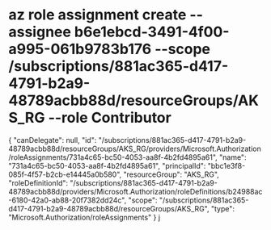 # az role assignment create --assignee b6e1ebcd-3491-4f00-a995-061b9783b176 --scope /subscriptions/881ac365-d417-4791-b2a9-48789acbb88d/resourceGroups/AKS_RG --role Contributor
{
  "canDelegate": null,
  "id": "/subscriptions/881ac365-d417-4791-b2a9-48789acbb88d/resourceGroups/AKS_RG/providers/Microsoft.Authorization/roleAssignments/731a4c65-bc50-4053-aa8f-4b2fd4895a61",
  "name": "731a4c65-bc50-4053-aa8f-4b2fd4895a61",
  "principalId": "bbc1e3f8-085f-4f57-b2cb-e14445a0b580",
  "resourceGroup": "AKS_RG",
  "roleDefinitionId": "/subscriptions/881ac365-d417-4791-b2a9-48789acbb88d/providers/Microsoft.Authorization/roleDefinitions/b24988ac-6180-42a0-ab88-20f7382dd24c",
  "scope": "/subscriptions/881ac365-d417-4791-b2a9-48789acbb88d/resourceGroups/AKS_RG",
  "type": "Microsoft.Authorization/roleAssignments"
}
j
